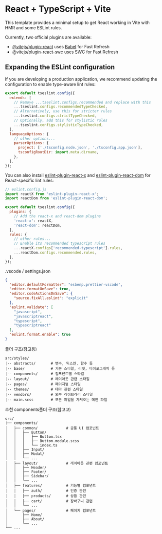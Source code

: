 # React + TypeScript + Vite

This template provides a minimal setup to get React working in Vite with HMR and some ESLint rules.

Currently, two official plugins are available:

- [@vitejs/plugin-react](https://github.com/vitejs/vite-plugin-react/blob/main/packages/plugin-react/README.md) uses [Babel](https://babeljs.io/) for Fast Refresh
- [@vitejs/plugin-react-swc](https://github.com/vitejs/vite-plugin-react-swc) uses [SWC](https://swc.rs/) for Fast Refresh

## Expanding the ESLint configuration

If you are developing a production application, we recommend updating the configuration to enable type-aware lint rules:

```js
export default tseslint.config({
  extends: [
    // Remove ...tseslint.configs.recommended and replace with this
    ...tseslint.configs.recommendedTypeChecked,
    // Alternatively, use this for stricter rules
    ...tseslint.configs.strictTypeChecked,
    // Optionally, add this for stylistic rules
    ...tseslint.configs.stylisticTypeChecked,
  ],
  languageOptions: {
    // other options...
    parserOptions: {
      project: ['./tsconfig.node.json', './tsconfig.app.json'],
      tsconfigRootDir: import.meta.dirname,
    },
  },
});
```

You can also install [eslint-plugin-react-x](https://github.com/Rel1cx/eslint-react/tree/main/packages/plugins/eslint-plugin-react-x) and [eslint-plugin-react-dom](https://github.com/Rel1cx/eslint-react/tree/main/packages/plugins/eslint-plugin-react-dom) for React-specific lint rules:

```js
// eslint.config.js
import reactX from 'eslint-plugin-react-x';
import reactDom from 'eslint-plugin-react-dom';

export default tseslint.config({
  plugins: {
    // Add the react-x and react-dom plugins
    'react-x': reactX,
    'react-dom': reactDom,
  },
  rules: {
    // other rules...
    // Enable its recommended typescript rules
    ...reactX.configs['recommended-typescript'].rules,
    ...reactDom.configs.recommended.rules,
  },
});
```

.vscode / settings.json

```json
{
  "editor.defaultFormatter": "esbenp.prettier-vscode",
  "editor.formatOnSave": true,
  "editor.codeActionsOnSave": {
    "source.fixAll.eslint": "explicit"
  },
  "eslint.validate": [
    "javascript",
    "javascriptreact",
    "typescript",
    "typescriptreact"
  ],
  "eslint.format.enable": true
}
```

폴더 구조(참고용)

```
src/styles/
|-- abstracts/       # 변수, 믹스인, 함수 등
|-- base/            # 기본 스타일, 리셋, 타이포그래피 등
|-- components/      # 컴포넌트별 스타일
|-- layout/          # 레이아웃 관련 스타일
|-- pages/           # 페이지별 스타일
|-- themes/          # 테마 관련 스타일
|-- vendors/         # 외부 라이브러리 스타일
|-- main.scss        # 모든 파일을 가져오는 메인 파일
```

추천 components폴더 구조(참고고)

```
src/
├── components/
│   ├── common/             # 공통 UI 컴포넌트
│   │   ├── Button/
│   │   │   ├── Button.tsx
│   │   │   ├── Button.module.scss
│   │   │   └── index.ts
│   │   ├── Input/
│   │   ├── Modal/
│   │   └── ...
│   ├── layout/             # 레이아웃 관련 컴포넌트
│   │   ├── Header/
│   │   ├── Footer/
│   │   ├── Sidebar/
│   │   └── ...
│   ├── features/           # 기능별 컴포넌트
│   │   ├── auth/           # 인증 관련
│   │   ├── products/       # 상품 관련
│   │   ├── cart/           # 장바구니 관련
│   │   └── ...
│   └── pages/              # 페이지 컴포넌트
│       ├── Home/
│       ├── About/
│       └── ...
└── ...
```
